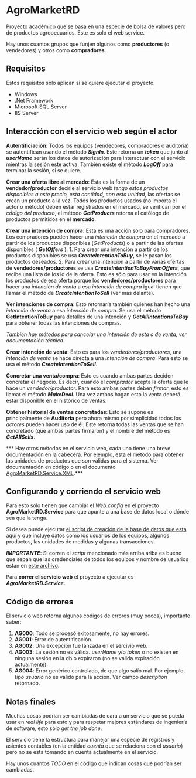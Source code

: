 # AgroMarketRD

Proyecto académico que se basa en una especie de bolsa de valores pero de productos agropecuarios. Este es solo el web service.

Hay unos cuantos grupos que funjen algunos como **productores** (o vendedores) y otros como **compradores**.

## Requisitos ##

Estos requisitos sólo aplican si se quiere ejecutar el proyecto.

* Windows
* .Net Framework
* Microsoft SQL Server
* IIS Server 

## Interacción con el servicio web según el actor ##

**Autentificiación**: Todos los equipos (vendedores, compradores o auditoría) se autentifican usando el método ***SignIn***. 
Este retorna un ***token*** que junto al ***userName*** serán los datos de autorización para interactuar con el servicio mientras
la sesión este activa. También existe el método ***LogOff***  para terminar la sesión, si se quiere.

**Crear una oferta libre al mercado**: Esta es la forma de un **vendedor/productor** decirle al servicio web 
*tengo estos productos disponibles a este precio, esta cantidad, con esta unidad*, las ofertas se crean un producto a la vez.
Todos los productos usados (no importa el actor o método) deben estar registrados en el mercado, se verifican por el *código del producto*, el método ***GetProducts***
retorna el católogo de productos permitidos en el **mercado**.

**Crear una intención de compra**: Esta es una acción sólo para compradores. Los compradores pueden hacer una *intención de compra*
en el mercado a partir de los productos disponibles (*GetProducts*) o a partir de las ofertas disponibles ( ***GetOffers*** ). 
    1. Para crear una intención a partir de los productos disponibles se usa ***CreateIntentionToBuy***, se le pasan los productos deseados.
    2. Para crear una intención a partir de varias ofertas de **vendedores/productores** se usa ***CreateIntentionToBuyFromOffers***, que recibe
    una lista de los id de la oferta. Esto es sólo para usar en la intención los productos de esa oferta porque los **vendedores/productores** 
    para hacer una *intención de venta* a esa *intención de compra* igual tienen que llamar el método de ***CreateIntentionToSell*** (ver más delante).

**Ver intenciones de compra**: Esto retornaría también quienes han hecho una *intención de venta* a esa *intención de compra*. Se usa el método **GetIntentionToBuy**
para detalles de una intención y ***GetAllIntentionsToBuy*** para obtener todas las intenciones de compras.

*También hay métodos para cancelar una intención de esta o de venta, ver documentación técnica*.

**Crear intención de venta**: Esto es para los *vendedores/productores*, una *intención de venta* se hace directa a una *intención de compra*. Para esto
se usa el método ***CreateIntentionToSell***.

**Concretar una venta/compra**: Esto es cuando ambas partes deciden concretar el negocio. Es decir, cuando el *comprador* acepta la oferta que le hace un
*vendedor/productor*. Para esto ambas partes deben *firmar*, esto es llamar el método ***MakeDeal***. Una vez ambos hagan esto la venta deberá estar disponible en 
el histórico de ventas.

**Obtener historial de ventas concretadas**: Esto se supone es principalmente de **Auditoría** pero ahora mismo por simplicidad todos los 
*actores* pueden hacer uso de él. Este retorna todas las ventas que se han concretado (que ambas partes firmaron) y el nombre del método es ***GetAllSells***.

*** Hay otros métodos en el servicio web, cada uno tiene una breve documentación en la cabecera. Por ejemplo, esta el método para obtener las unidades 
de productos que son válidas para el sistema. Ver documentación en código o en el documento [AgroMarketRD.Service.XML](https://raw.githubusercontent.com/aljavier/agromarketRD/master/Recursos/AgroMarketRD.Service.XML).***

## Configurando y corriendo el servicio web ##

Para esto sólo tienen que cambiar el *Web.config* en el proyecto **AgroMarketRD.Service** para que apunte a una base de datos local o dónde
sea que la tenga.

Si desea puede ejecutar [el script de creación de la base de datos que esta aquí](https://github.com/aljavier/agromarketRD/blob/master/Recursos/script_database.sql) y que incluye
datos como los usuarios de los equipos, algunos productos, las unidades de medidas y algunas transacciones.

***IMPORTANTE***: Si corren el *script* mencionado más arriba ariba es bueno que sepan que las credenciales de 
todos los equipos y nombre de usuarios estan en [este archivo](https://raw.githubusercontent.com/aljavier/agromarketRD/master/Recursos/equipos_itos.txt).

Para **correr el servicio web** el proyecto a ejecutar es ***AgroMarketRD.Service***.

## Código de errores ##

El servicio web retorna algunos códigos de errores (muy pocos), importante saber:

1. **AG000**: Todo se procesó exitosamente, no hay errores. 
2. **AG001**: Error de autentificación.
3. **AG002**: Una excepción fue lanzada en el sercivio web.
4. **AG003**: La sesión no es válida. *userName* y/o *token* o no existen en ninguna sesión en la db o expiraron (no se valida expiración actualmente).
5. **AG004**: Error genérico controlado, de que algo salío mal. Por ejemplo, *tipo usuario* no es válido para la acción. Ver campo *description* retornado.

## Notas finales ##

Muchas cosas podrían ser cambiadas de cara a un servicio que se pueda usar en *real life* para esto y para
respetar mejores estándares de ingeniería de software, esto sólo *get the job done*.

El servicio tiene la estructura para manejar una especie de registros y asientos contables (en la entidad *cuenta* 
que se relaciona con el *usuario*) pero no se esta tomando en cuenta actualmente en el servicio.

Hay unos cuantos *TODO* en el código que indican cosas que podrían ser cambiadas.



